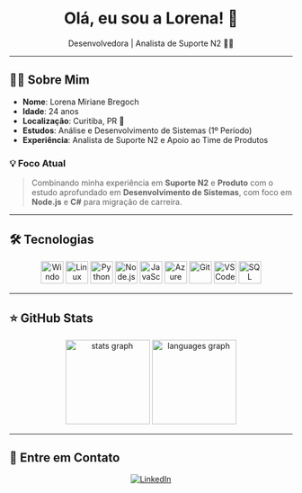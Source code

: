 <div align="center">
  <h1>Olá, eu sou a Lorena! 🌸</h1>
  <p>Desenvolvedora | Analista de Suporte N2 👻💜</p>
</div>

---

## 👩‍💻 Sobre Mim

- **Nome**: Lorena Miriane Bregoch
- **Idade**: 24 anos
- **Localização**: Curitiba, PR 📍
- **Estudos**: Análise e Desenvolvimento de Sistemas (1º Período)
- **Experiência**: Analista de Suporte N2 e Apoio ao Time de Produtos

### 💡 Foco Atual

> Combinando minha experiência em **Suporte N2** e **Produto** com o estudo aprofundado em **Desenvolvimento de Sistemas**, com foco em **Node.js** e **C#** para migração de carreira.

---

## 🛠 Tecnologias

<p align="center">
  <img alt="Windows" height="40" width="40" src="https://cdn.jsdelivr.net/gh/devicons/devicon/icons/windows8/windows8-original.svg" />
  <img alt="Linux" height="40" width="40" src="https://cdn.jsdelivr.net/gh/devicons/devicon/icons/linux/linux-original.svg" />
  
  <img alt="Python" height="40" width="40" src="https://cdn.jsdelivr.net/gh/devicons/devicon/icons/python/python-original.svg" />
  <img alt="Node.js" height="40" width="40" src="https://cdn.jsdelivr.net/gh/devicons/devicon/icons/nodejs/nodejs-original.svg" />
  <img alt="JavaScript" height="40" width="40" src="https://cdn.jsdelivr.net/gh/devicons/devicon/icons/javascript/javascript-original.svg" />
  
  <img alt="Azure" height="40" width="40" src="https://cdn.jsdelivr.net/gh/devicons/devicon/icons/azure/azure-original.svg" />
  <img alt="Git" height="40" width="40" src="https://cdn.jsdelivr.net/gh/devicons/devicon/icons/git/git-original.svg" />
  <img alt="VS Code" height="40" width="40" src="https://cdn.jsdelivr.net/gh/devicons/devicon/icons/vscode/vscode-original.svg" />
  
  <img alt="SQL Server" height="40" width="40" src="https://cdn.jsdelivr.net/gh/devicons/devicon/icons/microsoftsqlserver/microsoftsqlserver-original.svg" />
</p>

---

## ⭐ GitHub Stats

<div align="center">
  <img src="https://github-readme-stats.vercel.app/api?username=JupterL&hide_title=false&hide_rank=false&show_icons=true&include_all_commits=true&count_private=true&disable_animations=false&theme=codeSTACKr&locale=en&hide_border=false" height="150" alt="stats graph" />
  
  <img src="https://github-readme-stats.vercel.app/api/top-langs?username=JupterL&locale=en&hide_title=false&layout=compact&card_width=320&langs_count=5&theme=codeSTACKr&hide_border=false" height="150" alt="languages graph" />
</div>

---

## 💬 Entre em Contato

<p align="center">
  <a href="(https://www.linkedin.com/in/lorena-miriane-bregoch-550a79232/)">
    <img src="https://img.shields.io/badge/LinkedIn-0077B5?style=for-the-badge&logo=linkedin&logoColor=white" alt="LinkedIn">
    
  </a>
  

